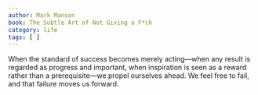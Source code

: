 ```yaml
---
author: Mark Manson
book: The Subtle Art of Not Giving a F*ck
category: life
tags: [ ]
---
```

When the standard of success becomes merely acting—when any result is regarded as progress and important, when inspiration is seen as a reward rather than a prerequisite—we propel ourselves ahead. We feel free to fail, and that failure moves us forward.